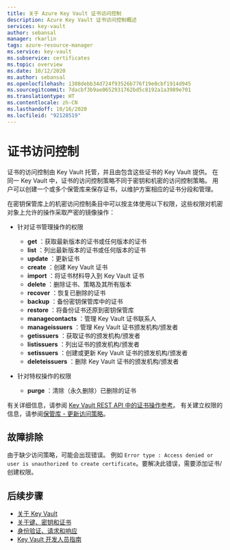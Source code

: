 ```yaml
---
title: 关于 Azure Key Vault 证书访问控制
description: Azure Key Vault 证书访问控制概述
services: key-vault
author: sebansal
manager: rkarlin
tags: azure-resource-manager
ms.service: key-vault
ms.subservice: certificates
ms.topic: overview
ms.date: 10/12/2020
ms.author: sebansal
ms.openlocfilehash: 1308debb34d724f93526b776f19e0cbf1914d945
ms.sourcegitcommit: 7dacbf3b9ae0652931762bd5c8192a1a3989e701
ms.translationtype: HT
ms.contentlocale: zh-CN
ms.lasthandoff: 10/16/2020
ms.locfileid: "92128519"
---
```

# <a name="certificate-access-control"></a>证书访问控制

 证书的访问控制由 Key Vault 托管，并且由包含这些证书的 Key Vault 提供。 在同一 Key Vault 中，证书的访问控制策略不同于密钥和机密的访问控制策略。 用户可以创建一个或多个保管库来保存证书，以维护方案相应的证书分段和管理。  

 在密钥保管库上的机密访问控制条目中可以按主体使用以下权限，这些权限对机密对象上允许的操作采取严密的镜像操作：  

- 针对证书管理操作的权限
  - **get** ：获取最新版本的证书或任何版本的证书
  - **list** ：列出最新版本的证书或任何版本的证书  
  - **update** ：更新证书
  - **create** ：创建 Key Vault 证书
  - **import** ：将证书材料导入到 Key Vault 证书
  - **delete** ：删除证书、策略及其所有版本  
  - **recover** ：恢复已删除的证书
  - **backup** ：备份密钥保管库中的证书
  - **restore** ：将备份证书还原到密钥保管库
  - **managecontacts** ：管理 Key Vault 证书联系人  
  - **manageissuers** ：管理 Key Vault 证书颁发机构/颁发者
  - **getissuers** ：获取证书的颁发机构/颁发者
  - **listissuers** ：列出证书的颁发机构/颁发者  
  - **setissuers** ：创建或更新 Key Vault 证书的颁发机构/颁发者  
  - **deleteissuers** ：删除 Key Vault 证书的颁发机构/颁发者  
 
- 针对特权操作的权限
  - **purge** ：清除（永久删除）已删除的证书

有关详细信息，请参阅 [Key Vault REST API 中的证书操作参考](/rest/api/keyvault)。 有关建立权限的信息，请参阅[保管库 - 更新访问策略](/rest/api/keyvault/vaults/updateaccesspolicy)。

## <a name="troubleshoot"></a>故障排除
由于缺少访问策略，可能会出现错误。 例如 ```Error type : Access denied or user is unauthorized to create certificate```。要解决此错误，需要添加证书/创建权限。

## <a name="next-steps"></a>后续步骤

- [关于 Key Vault](../general/overview.md)
- [关于键、密钥和证书](../general/about-keys-secrets-certificates.md)
- [身份验证、请求和响应](../general/authentication-requests-and-responses.md)
- [Key Vault 开发人员指南](../general/developers-guide.md)
